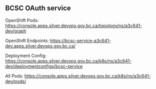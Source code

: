 ## BCSC OAuth service

OpenShift Pods:
https://console.apps.silver.devops.gov.bc.ca/topology/ns/a3c641-dev/graph

OpenShift Endpoints:
https://bcsc-service-a3c641-dev.apps.silver.devops.gov.bc.ca/

Deployment Config:
https://console.apps.silver.devops.gov.bc.ca/k8s/ns/a3c641-dev/deploymentconfigs/bcsc-service

All Pods:
https://console.apps.silver.devops.gov.bc.ca/k8s/ns/a3c641-dev/pods/